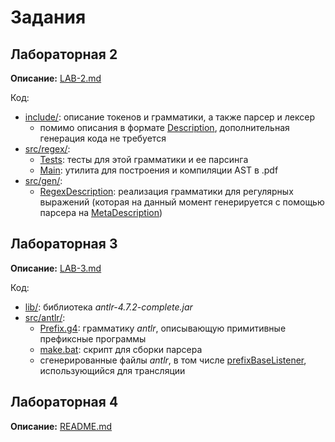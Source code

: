 # Задания

## Лабораторная 2

**Описание:** [LAB-2.md](src/regex/LAB-2.md)

Код:
* [include/](include): описание токенов и грамматики, а также парсер и лексер
    * помимо описания в формате [Description](include/structure/Description.kt), дополнительная генерация кода не требуется
* [src/regex/](src/regex):
    * [Tests](src/regex/test/Tests.kt): тесты для этой грамматики и ее парсинга
    * [Main](src/regex/Main.kt): утилита для построения и компиляции AST в .pdf
* [src/gen/](src/gen):
    * [RegexDescription](src/gen/RegexDescription.kt): реализация грамматики для регулярных выражений
    (которая на данный момент генерируется с помощью парсера на [MetaDescription](include/translate/meta/MetaDescription.kt))
    
## Лабораторная 3

**Описание:** [LAB-3.md](src/antlr/LAB-3.md)

Код:
* [lib/](lib): библиотека _antlr-4.7.2-complete.jar_
* [src/antlr/](src/antlr):
    * [Prefix.g4](src/antlr/Prefix.g4): грамматику _antlr_, описывающую примитивные префиксные программы
    * [make.bat](src/antlr/make.bat): скрипт для сборки парсера
    * сгенерированные файлы _antlr_, в том числе [prefixBaseListener](src/antlr/prefixBaseListener.java), использующийся для трансляции
    
## Лабораторная 4

**Описание:** [README.md](README.md)
